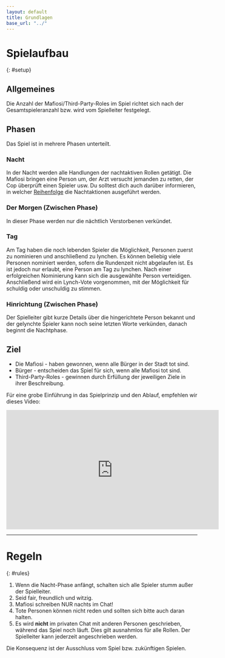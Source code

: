 ```yaml
---
layout: default
title: Grundlagen
base_url: "../"
---
```



# Spielaufbau
{: #setup}

## Allgemeines

Die Anzahl der Mafiosi/Third-Party-Roles im Spiel richtet sich nach der Gesamtspieleranzahl bzw. wird vom Spielleiter festgelegt.

## Phasen

Das Spiel ist in mehrere Phasen unterteilt.

### Nacht
In der Nacht werden alle Handlungen der nachtaktiven Rollen getätigt.
Die Mafiosi bringen eine Person um, der Arzt versucht jemanden zu retten,
der Cop überprüft einen Spieler usw.
Du solltest dich auch darüber informieren, in welcher [Reihenfolge](http://yeti1337.github.io/Mafia-Night-Graphic/) die Nachtaktionen ausgeführt werden.

### Der Morgen (Zwischen Phase)
In dieser Phase werden nur die nächtlich Verstorbenen verkündet.

### Tag
Am Tag haben die noch lebenden Spieler die Möglichkeit, Personen zuerst zu nominieren und anschließend zu lynchen. Es können beliebig viele Personen nominiert werden, sofern die Rundenzeit nicht abgelaufen ist. Es ist jedoch nur erlaubt, eine Person am Tag zu lynchen. Nach einer erfolgreichen Nominierung kann sich die ausgewählte Person verteidigen. Anschließend wird ein Lynch-Vote vorgenommen, mit der Möglichkeit für schuldig oder unschuldig zu stimmen.

### Hinrichtung (Zwischen Phase)
Der Spielleiter gibt kurze Details über die hingerichtete Person bekannt und der gelynchte Spieler kann noch seine letzten Worte verkünden, danach beginnt die Nachtphase.

## Ziel

- Die Mafiosi - haben gewonnen, wenn alle Bürger in der Stadt tot sind.
- Bürger - entscheiden das Spiel für sich, wenn alle Mafiosi tot sind.
- Third-Party-Roles - gewinnen durch Erfüllung der jeweiligen Ziele in ihrer Beschreibung.


Für eine grobe Einführung in das Spielprinzip und den Ablauf, empfehlen wir dieses Video:
<iframe width="560" height="315" src="https://www.youtube.com/embed/cj-O5BEFRak" frameborder="0" allowfullscreen></iframe>


---

# Regeln
{: #rules}

1. Wenn die Nacht-Phase anfängt, schalten sich alle Spieler stumm außer der Spielleiter.
2. Seid fair, freundlich und witzig.
3. Mafiosi schreiben NUR nachts im Chat! 
4. Tote Personen können nicht reden und sollten sich bitte auch daran halten.
5. Es wird **nicht** im privaten Chat mit anderen Personen geschrieben, während das Spiel noch läuft. Dies gilt ausnahmlos für alle Rollen. Der Spielleiter kann jederzeit angeschrieben werden.

Die Konsequenz ist der Ausschluss vom Spiel bzw. zukünftigen Spielen. 
